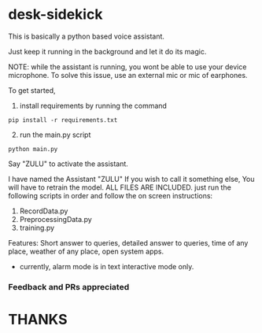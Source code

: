 # desk-sidekick
This is basically a python based voice assistant.

Just keep it running in the background and let it do its magic.

NOTE: while the assistant is running, you wont be able to use your device microphone. To solve this issue, use an external mic or mic of earphones.


To get started,

1. install requirements by running the command
```
pip install -r requirements.txt
```
2. run the main.py script
```
python main.py
```

Say "ZULU"
to activate the assistant.

I have named the Assistant "ZULU"
If you wish to call it something else, You will have to retrain the model.
ALL FILES ARE INCLUDED.
just run the following scripts in order and follow the on screen instructions:
1. RecordData.py
2. PreprocessingData.py
3. training.py

Features:
Short answer to queries, detailed answer to queries, time of any place, weather of any place, open system apps.
* currently, alarm mode is in text interactive mode only.

### Feedback and PRs appreciated

# THANKS